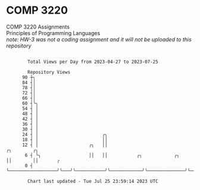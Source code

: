 # COMP 3220
COMP 3220 Assignments  
Principles of Programming Languages  
*note: HW-3 was not a coding assignment and it will not be uploaded to this repository*  

```

        Total Views per Day from 2023-04-27 to 2023-07-25

        Repository Views
      90 ┼╮
      84 ┤│
      78 ┤│
      72 ┤│
      66 ┤│
      60 ┤╰╮
      54 ┤ │
      48 ┤ │
      42 ┤ │
      36 ┤ │
      30 ┤ │
      24 ┤ │                        ╭╮
      18 ┤ │                        ││
      12 ┤ │                   ╭╮   ││                                         ╭╮        ╭╮
       6 ┤ ╰╮                  ││   ││           ╭╮            ╭╮              ││        ││       ╭
       0 ┤  ╰──────────────────╯╰───╯╰───────────╯╰────────────╯╰──────────────╯╰────────╯╰───────╯

        Chart last updated - Tue Jul 25 23:59:14 2023 UTC
        
```
